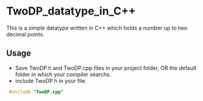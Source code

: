 # TwoDP_datatype_in_C++
This is a simple datatype written in C++ which holds a number up to two decimal points. 

## Usage
 - Save TwoDP.h and TwoDP.cpp files in your project folder, OR the default folder in which your compiler searchs.
 - include TwoDP.h in your file.
 
````C++
 #include "TwoDP.cpp"
````
